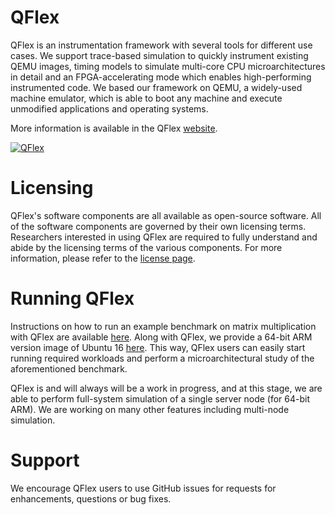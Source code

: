 # QFlex #

QFlex is an instrumentation framework with several tools for different use cases. We support trace-based simulation to quickly instrument existing QEMU images, timing models to simulate multi-core CPU microarchitectures in detail and an FPGA-accelerating mode which enables high-performing instrumented code. We based our framework on QEMU, a widely-used machine emulator, which is able to boot any machine and execute unmodified applications and operating systems. 

More information is available in the QFlex [website][qfw].

[![QFlex](http://qflex.epfl.ch/wp-content/uploads/2018/09/QFlex.png)](http://qflex.epfl.ch/)

# Licensing #

QFlex's software components are all available as open-source software. All of the software components are governed by 
their own licensing terms. Researchers interested in using QFlex are required to fully understand and abide by the 
licensing terms of the various components. For more information, please refer to the [license page][qfl].

# Running QFlex #

Instructions on how to run an example benchmark on matrix multiplication with QFlex are available [here][qfd]. Along with QFlex, we provide a 64-bit ARM version image of Ubuntu 16 [here][qfi]. This way, QFlex users can easily start running required workloads and perform a microarchitectural study of the aforementioned benchmark.

QFlex is and will always will be a work in progress, and at this stage, we are able to perform full-system simulation of a single server node (for 64-bit ARM). We are working on many other features including multi-node simulation.

# Support #

We encourage QFlex users to use GitHub issues for requests for enhancements, questions or bug fixes.

[qfw]: http://qflex.epfl.ch/
[qfl]: http://qflex.epfl.ch/license/
[qfd]: http://qflex.epfl.ch/download/
[qfi]: https://github.com/parsa-epfl/images/tree/arm
